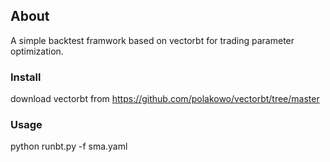 ## About

A simple backtest framwork based on vectorbt for trading parameter optimization.

### Install

download vectorbt from https://github.com/polakowo/vectorbt/tree/master


### Usage

python runbt.py -f sma.yaml

